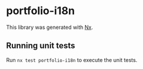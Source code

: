 # portfolio-i18n

This library was generated with [Nx](https://nx.dev).

## Running unit tests

Run `nx test portfolio-i18n` to execute the unit tests.
